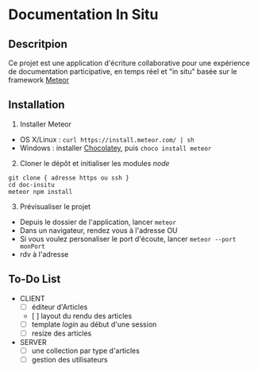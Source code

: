 # Documentation In Situ

## Descritpion
Ce projet est une application d'écriture collaborative pour une expérience de documentation participative, en temps réel et "in situ" basée sur le framework [Meteor](https://www.meteor.com/)

## Installation
1. Installer Meteor
  - OS X/Linux : `curl https://install.meteor.com/ | sh`
  - Windows : installer [Chocolatey](https://chocolatey.org/install), puis `choco install meteor`

2. Cloner le dépôt et initialiser les modules *node*
  ```
  git clone { adresse https ou ssh }
  cd doc-insitu
  meteor npm install
  ```

3. Prévisualiser le projet
  - Depuis le dossier de l'application, lancer `meteor`
  - Dans un navigateur, rendez vous à l'adresse [](http://localhost:3000)
  OU
  - Si vous voulez personaliser le port d'écoute, lancer `meteor --port monPort`
  - rdv à l'adresse [](http://localhost:monPort)

## To-Do List
+ CLIENT
  - [ ] éditeur d'Articles
  - [ ] layout du rendu des articles
  - [ ] template *login* au début d'une session
  - [ ] resize des articles

+ SERVER
  - [ ] une collection par type d'articles
  - [ ] gestion des utilisateurs
